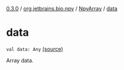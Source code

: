 [0.3.0](../../index.md) / [org.jetbrains.bio.npy](../index.md) / [NpyArray](index.md) / [data](.)

# data

`val data: Any` [(source)](https://github.com/JetBrains-Research/npy/blob/0.3.0/src/main/kotlin/org/jetbrains/bio/npy/Npy.kt#L316)

Array data.

